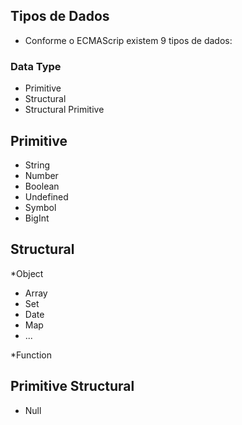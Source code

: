 ## Tipos de Dados
- Conforme o ECMAScrip existem 9 tipos de dados:

### Data Type
- Primitive
- Structural
- Structural Primitive

## Primitive
- String
- Number
- Boolean
- Undefined
- Symbol
- BigInt

## Structural
*Object
  - Array
  - Set
  - Date
  - Map
  - ...

*Function


## Primitive Structural
- Null
